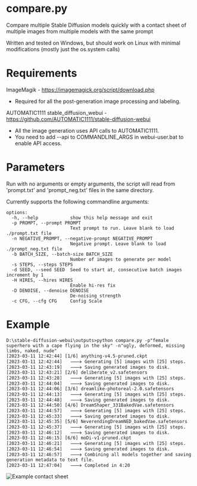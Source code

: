# compare.py
Compare multiple Stable Diffusion models quickly with a contact sheet of multiple images from multiple models with the same prompt

Written and tested on Windows, but should work on Linux with minimal modifications (mostly just the os.system calls)

# Requirements

ImageMagik - https://imagemagick.org/script/download.php
- Required for all the post-generation image processing and labeling.

AUTOMATIC1111 stable_diffusion_webui - https://github.com/AUTOMATIC1111/stable-diffusion-webui
- All the image generation uses API calls to AUTOMATIC1111.
- You need to add --api to COMMANDLINE_ARGS in webui-user.bat to enable API access.

# Parameters

Run with no arguments or empty arguments, the script will read from 'prompt.txt' and 'prompt_neg.txt' files in the same directory.

Currently supports the following commandline arguments:
```
options:
  -h, --help            show this help message and exit
  -p PROMPT, --prompt PROMPT
                        Text prompt to run. Leave blank to load ./prompt.txt file
  -n NEGATIVE_PROMPT, --negative-prompt NEGATIVE_PROMPT
                        Negative prompt. Leave blank to load ./prompt_neg.txt file
  -b BATCH_SIZE, --batch-size BATCH_SIZE
                        Number of images to generate per model
  -s STEPS, --steps STEPS
  -d SEED, --seed SEED  Seed to start at, consecutive batch images increment by 1
  -H HIRES, --hires HIRES
                        Enable hi-res fix
  -D DENOISE, --denoise DENOISE
                        De-noising strength
  -c CFG, --cfg CFG     Config Scale
```

# Example
```
D:\stable-diffusion-webui\outputs>python compare.py -p"female superhero with a cape flying in the sky" -n"ugly, deformed, missing limbs, naked, nude"
[2023-03-11 12:42:44] [1/6] anything-v4.5-pruned.ckpt
[2023-03-11 12:42:44]   🡒 Generating [5] images with [25] steps.
[2023-03-11 12:43:19]   🡒 Saving generated images to disk.
[2023-03-11 12:43:21] [2/6] deliberate_v2.safetensors
[2023-03-11 12:43:28]   🡒 Generating [5] images with [25] steps.
[2023-03-11 12:44:04]   🡒 Saving generated images to disk.
[2023-03-11 12:44:06] [3/6] dreamlike-photoreal-2.0.safetensors
[2023-03-11 12:44:13]   🡒 Generating [5] images with [25] steps.
[2023-03-11 12:44:48]   🡒 Saving generated images to disk.
[2023-03-11 12:44:50] [4/6] DreamShaper_331BakedVae.safetensors
[2023-03-11 12:44:57]   🡒 Generating [5] images with [25] steps.
[2023-03-11 12:45:33]   🡒 Saving generated images to disk.
[2023-03-11 12:45:35] [5/6] NeverendingDreamNED_bakedVae.safetensors
[2023-03-11 12:45:37]   🡒 Generating [5] images with [25] steps.
[2023-03-11 12:46:12]   🡒 Saving generated images to disk.
[2023-03-11 12:46:15] [6/6] moDi-v1-pruned.ckpt
[2023-03-11 12:46:21]   🡒 Generating [5] images with [25] steps.
[2023-03-11 12:46:54]   🡒 Saving generated images to disk.
[2023-03-11 12:46:57]   🡒 Combining all models together and saving generation metadata to text file.
[2023-03-11 12:47:04]   🡒 Completed in 4:20
```
![Example contact sheet](/examples/230311_124244.png)
